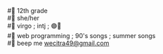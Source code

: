 <!--- <img align="right" src = "https://github-readme-stats.vercel.app/api/top-langs/?username=kcoz&layout=compact"> --->
#🌻 12th grade </br>
#🌻 she/her </br>
#🌻 virgo ; intj ; 🟣🔴 </br>
#🌻 web programming ; 90's songs ; summer songs </br>
#🌻 beep me <a href="mailto:wecitra49@gmail.com">wecitra49@gmail.com</a>

<!--- [![Citra's GitHub stats](https://github-readme-stats.vercel.app/api?username=doobeedoobeedam)](https://github.com/doobeedoobeedam/github-readme-stats) --->

<!---
kcoz/kcoz is a ✨ special ✨ repository because its `README.md` (this file) appears on your GitHub profile.
You can click the Preview link to take a look at your changes.
--->
 
 
